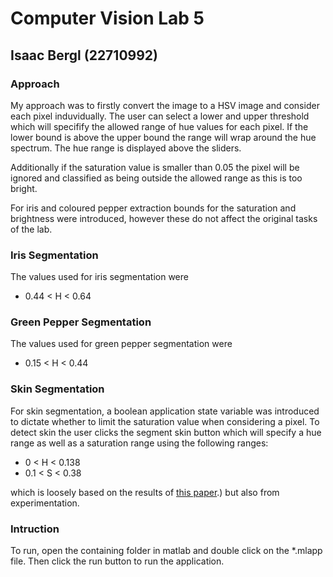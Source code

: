 # Computer Vision Lab 5
## Isaac Bergl (22710992)

### Approach
My approach was to firstly convert the image to a HSV image and consider each pixel induvidually. The user can select a lower and upper threshold which will specifify the allowed range of hue values for each pixel. If the lower bound is above the upper bound the range will wrap around the hue spectrum. The hue range is displayed above the sliders.

Additionally if the saturation value is smaller than 0.05 the pixel will be ignored and classified as being outside the allowed range as this is too bright.

For iris and coloured pepper extraction bounds for the saturation and brightness were introduced, however these do not affect the original tasks of the lab.

### Iris Segmentation
The values used for iris segmentation were

- 0.44 < H < 0.64

### Green Pepper Segmentation
The values used for green pepper segmentation were

- 0.15 < H < 0.44

### Skin Segmentation
For skin segmentation, a boolean application state variable was introduced to dictate whether to limit the saturation value when considering a pixel. To detect skin the user clicks the segment skin button which will specify a hue range as well as a saturation range using the following ranges:

- 0 < H < 0.138 
- 0.1 < S < 0.38 

which is loosely based on the results of [this paper](https://arxiv.org/ftp/arxiv/papers/1708/1708.02694.pdf#:~:text=The%20hue%20component%20in%20HSV,3%2F4%2C%200.5).) but also from experimentation.

### Intruction

To run, open the containing folder in matlab and double click on the *.mlapp file. Then click the run button to run the application.
